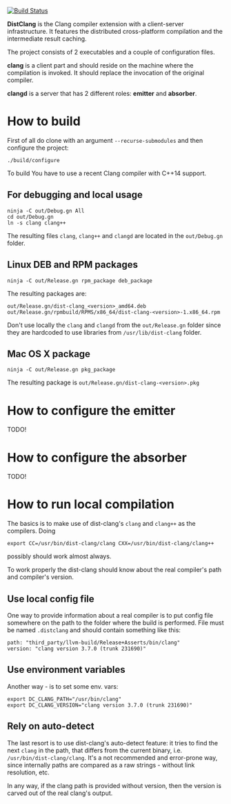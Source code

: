 [![Build Status](https://travis-ci.org/abyss7/dist-clang.svg?branch=master)](https://travis-ci.org/abyss7/dist-clang)

**DistClang** is the Clang compiler extension with a client-server infrastructure. It features the distributed cross-platform compilation and the intermediate result caching.

The project consists of 2 executables and a couple of configuration files.

**clang** is a client part and should reside on the machine where the compilation is invoked. It should replace the invocation of the original compiler.

**clangd** is a server that has 2 different roles: **emitter** and **absorber**.

# How to build

First of all do clone with an argument `--recurse-submodules` and then configure the project:

    ./build/configure
    
To build You have to use a recent Clang compiler with C++14 support.

## For debugging and local usage

    ninja -C out/Debug.gn All
    cd out/Debug.gn
    ln -s clang clang++

The resulting files `clang`, `clang++` and `clangd` are located in the `out/Debug.gn` folder.

## Linux DEB and RPM packages

    ninja -C out/Release.gn rpm_package deb_package

The resulting packages are:

    out/Release.gn/dist-clang_<version>_amd64.deb
    out/Release.gn/rpmbuild/RPMS/x86_64/dist-clang-<version>-1.x86_64.rpm

Don't use locally the `clang` and `clangd` from the `out/Release.gn` folder since they are hardcoded to use libraries from `/usr/lib/dist-clang` folder.

## Mac OS X package

    ninja -C out/Release.gn pkg_package

The resulting package is `out/Release.gn/dist-clang-<version>.pkg`

# How to configure the emitter

TODO!

# How to configure the absorber

TODO!

# How to run local compilation

The basics is to make use of dist-clang's `clang` and `clang++` as the compilers. Doing

    export CC=/usr/bin/dist-clang/clang CXX=/usr/bin/dist-clang/clang++

possibly should work almost always.

To work properly the dist-clang should know about the real compiler's path and compiler's version.

## Use local config file

One way to provide information about a real compiler is to put config file somewhere on the path to the folder where the build is performed. File must be named `.distclang` and should contain something like this:

    path: "third_party/llvm-build/Release+Asserts/bin/clang"
    version: "clang version 3.7.0 (trunk 231690)"

## Use environment variables

Another way - is to set some env. vars:

    export DC_CLANG_PATH="/usr/bin/clang"
    export DC_CLANG_VERSION="clang version 3.7.0 (trunk 231690)"

## Rely on auto-detect

The last resort is to use dist-clang's auto-detect feature: it tries to find the next `clang` in the path, that differs from the current binary, i.e. `/usr/bin/dist-clang/clang`. It's a not recommended and error-prone way, since internally paths are compared as a raw strings - without link resolution, etc.

In any way, if the clang path is provided without version, then the version is carved out of the real clang's output.
